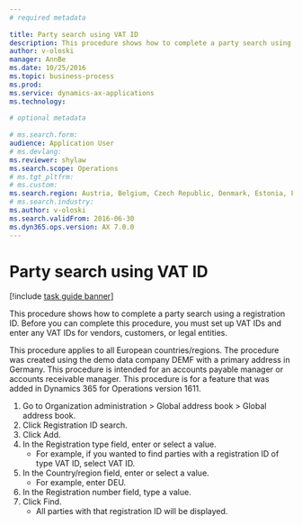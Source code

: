 ```yaml
--- 
# required metadata 
 
title: Party search using VAT ID
description: This procedure shows how to complete a party search using a registration ID. 
author: v-oloski
manager: AnnBe 
ms.date: 10/25/2016
ms.topic: business-process 
ms.prod:  
ms.service: dynamics-ax-applications 
ms.technology:  
 
# optional metadata 
 
# ms.search.form:   
audience: Application User 
# ms.devlang:  
ms.reviewer: shylaw
ms.search.scope: Operations 
# ms.tgt_pltfrm:  
# ms.custom:  
ms.search.region: Austria, Belgium, Czech Republic, Denmark, Estonia, Finland, France, Germany, Hungary, Ireland, Italy, Latvia, Lithuania, Netherlands, Poland, Spain, Sweden, United Kingdom
# ms.search.industry: 
ms.author: v-oloski
ms.search.validFrom: 2016-06-30 
ms.dyn365.ops.version: AX 7.0.0 
---
```

# Party search using VAT ID

[!include [task guide banner](../../includes/task-guide-banner.md)]

This procedure shows how to complete a party search using a registration ID. Before you can complete this procedure, you must set up VAT IDs and enter any VAT IDs for vendors, customers, or legal entities.

This procedure applies to all European countries/regions. The procedure was created using the demo data company DEMF with a primary address in Germany. This procedure is intended for an accounts payable manager or accounts receivable manager. This procedure is for a feature that was added in Dynamics 365 for Operations version 1611.

1. Go to Organization administration > Global address book > Global address book.
2. Click Registration ID search.
3. Click Add.
4. In the Registration type field, enter or select a value.
    * For example, if you wanted to find parties with a registration ID of type VAT ID, select VAT ID.  
5. In the Country/region field, enter or select a value.
    * For example, enter DEU.  
6. In the Registration number field, type a value.
7. Click Find.
    * All parties with that registration ID will be displayed.  

